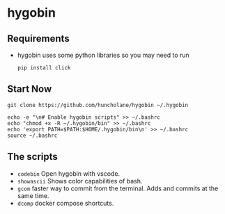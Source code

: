 # hygobin

## Requirements

- hygobin uses some python libraries so you may need to run

  `pip install click`

## Start Now

```
git clone https://github.com/huncholane/hygobin ~/.hygobin

echo -e "\n# Enable hygobin scripts" >> ~/.bashrc
echo "chmod +x -R ~/.hygobin/bin" >> ~/.bashrc
echo 'export PATH=$PATH:$HOME/.hygobin/bin\n' >> ~/.bashrc
source ~/.bashrc
```

## The scripts

- `codebin` Open hygobin with vscode.
- `showascii` Shows color capabilities of bash.
- `gcom` faster way to commit from the terminal. Adds and commits at the same time.
- `dcomp` docker compose shortcuts.
